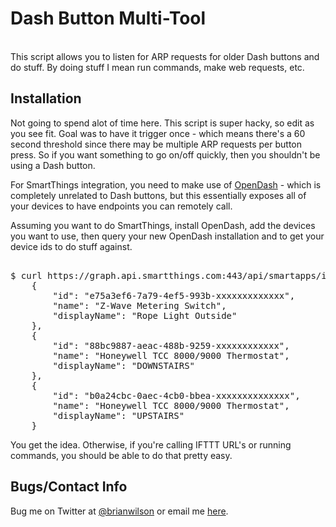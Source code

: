 Dash Button Multi-Tool
=======
<br>
This script allows you to listen for ARP requests for older Dash buttons and do
stuff. By doing stuff I mean run commands, make web requests, etc. 

Installation
------------
Not going to spend alot of time here. This script is super hacky, so edit as
you see fit. Goal was to have it trigger once - which means there's a 60 second
threshold since there may be multiple ARP requests per button press.  So if you
want something to go on/off quickly, then you shouldn't be using a Dash button. 

For SmartThings integration, you need to make use of
[OpenDash](https://github.com/open-dash) - which is completely unrelated to
Dash buttons, but this essentially exposes all of your devices to have
endpoints you can remotely call. 

Assuming you want to do SmartThings, install OpenDash, add the devices you want
to use, then query your new OpenDash installation and to get your device ids to
do stuff against.

<pre> 
$ curl https://graph.api.smartthings.com:443/api/smartapps/installations/00ac0059-935c-48e8-8973-xxxxxxxx/devices?access_token=xxxxxxxxxxxxxxxxxxxx
    {
        "id": "e75a3ef6-7a79-4ef5-993b-xxxxxxxxxxxxx",
        "name": "Z-Wave Metering Switch",
        "displayName": "Rope Light Outside"
    },
    {
        "id": "88bc9887-aeac-488b-9259-xxxxxxxxxxxx",
        "name": "Honeywell TCC 8000/9000 Thermostat",
        "displayName": "DOWNSTAIRS"
    },
    {
        "id": "b0a24cbc-0aec-4cb0-bbea-xxxxxxxxxxxxxx",
        "name": "Honeywell TCC 8000/9000 Thermostat",
        "displayName": "UPSTAIRS"
    }
</pre>

You get the idea.  Otherwise, if you're calling IFTTT URL's or running
commands, you should be able to do that pretty easy. 


Bugs/Contact Info
-----------------
Bug me on Twitter at [@brianwilson](http://twitter.com/brianwilson) or email me [here](http://cronological.com/comment.php?ref=bubba).

